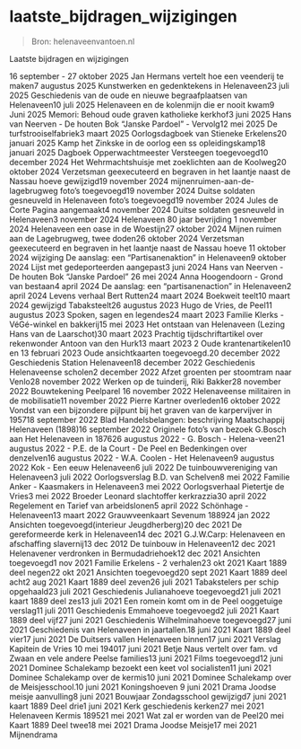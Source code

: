 # laatste_bijdragen_wijzigingen

> Bron: helenaveenvantoen.nl

Laatste bijdragen en wijzigingen

16 september - 27 oktober 2025 Jan Hermans vertelt hoe een veenderij te maken7 augustus 2025 Kunstwerken en gedenktekens in Helenaveen23 juli 2025 Geschiedenis van de oude en nieuwe begraafplaatsen van Helenaveen10 juli 2025 Helenaveen en de kolenmijn die er nooit kwam9 Juni 2025 Memori: Behoud oude graven katholieke kerkhof3 juni 2025 Hans van Neerven - De houten Bok “Janske Pardoel” - Vervolg12 mei 2025 De turfstrooiselfabriek3 maart 2025 Oorlogsdagboek van Stieneke Erkelens20 januari 2025 Kamp het Zinkske in de oorlog een ss opleidingskamp18 januari 2025 Dagboek Opperwachtmeester Versteegen toegevoegd10 december 2024 Het Wehrmachtshuisje met zoeklichten aan de Koolweg20 oktober 2024 Verzetsman geexecuteerd en begraven in het laantje naast de Nassau hoeve gewijzigd19 november 2024 mijnenruimen-aan-de-lagebrugweg foto’s toegevoegd19 november 2024 Duitse soldaten gesneuveld in Helenaveen foto’s toegevoegd19 november 2024 Jules de Corte Pagina aangemaakt4 november 2024 Duitse soldaten gesneuveld in Helenaveen3 november 2024 Helenaveen 80 jaar bevrijding 1 november 2024 Helenaveen een oase in de Woestijn27 oktober 2024 Mijnen ruimen aan de Lagebrugweg, twee doden26 oktober 2024 Verzetsman geexecuteerd en begraven in het laantje naast de Nassau hoeve 11 oktober 2024 wijziging De aanslag: een “Partisanenaktion” in Helenaveen9 oktober 2024 Lijst met gedeporteerden aangepast3 juni 2024 Hans van Neerven - De houten Bok “Janske Pardoel” 26 mei 2024 Anna Hoogendoorn - Grond van bestaan4 april 2024 De aanslag: een “partisanenaction” in Helenaveen2 april 2024 Levens verhaal Bert Rutten24 maart 2024 Boekweit teelt10 maart 2024 gewijzigd Tabaksteelt26 augustus 2023 Hugo de Vries, de Peel11 augustus 2023 Spoken, sagen en legendes24 maart 2023 Familie Klerks - VéGé-winkel en bakkerij15 mei 2023 Het ontstaan van Helenaveen (Lezing Hans van de Laarschot)30 maart 2023 Prachtig tijdschriftartikel over rekenwonder Antoon van den Hurk13 maart 2023 2 Oude krantenartikelen10 en 13 februari 2023 Oude ansichtkaarten toegevoegd.20 december 2022 Geschiedenis Station Helenaveen18 december 2022 Geschiedenis Helenaveense scholen2 december 2022 Afzet groenten per stoomtram naar Venlo28 november 2022 Werken op de tuinderij, Riki Bakker28 november 2022 Bouwtekening Peelparel 16 november 2022 Helenaveense militairen in de mobilisatie11 november 2022 Pierre Kartner overleden16 oktober 2022 Vondst van een bijzondere pijlpunt bij het graven van de karpervijver in 195718 september 2022 Blad Handelsbelangen: beschrijving Maatschappij Helenaveen (1898)16 september 2022 Originele foto’s van bezoek G.Bosch aan Het Helenaveen in 187626 augustus 2022 - G. Bosch - Helena-veen21 augustus 2022 - P.E. de la Court - De Peel en Bedenkingen over denzelven16 augustus 2022 - W.A. Coolen - Het Helenaveen9 augustus 2022 Kok - Een eeuw Helenaveen6 juli 2022 De tuinbouwvereniging van Helenaveen3 juli 2022 Oorlogsverslag B.D. van Schelven8 mei 2022 Familie Anker - Kaasmakers in Helenaveen3 mei 2022 Oorlogsverhaal Pietertje de Vries3 mei 2022 Broeder Leonard slachtoffer kerkrazzia30 april 2022 Regelement en Tarief van arbeidslonen5 april 2022 Schönhage - Helenaveen13 maart 2022 Grauwveenkaart Sevenum 188924 jan 2022 Ansichten toegevoegd(interieur Jeugdherberg)20 dec 2021 De gereformeerde kerk in Helenaveen14 dec 2021 G.J.W.Carp: Helenaveen en afschaffing slavernij13 dec 2012 De tuinbouw in Helenaveen12 dec 2021 Helenavener verdronken in Bermudadriehoek12 dec 2021 Ansichten toegevoegd1 nov 2021 Familie Erkelens - 2 verhalen23 okt 2021 Kaart 1889 deel negen22 okt 2021 Ansichten toegevoegd20 sept 2021 Kaart 1889 deel acht2 aug 2021 Kaart 1889 deel zeven26 juli 2021 Tabakstelers per schip opgehaald23 juli 2021 Geschiedenis Julianahoeve toegevoegd21 juli 2021 kaart 1889 deel zes13 juli 2021 Een romein komt om in de Peel ooggetuige verslag11 juli 2011 Geschiedenis Emmahoeve toegevoegd2 juli 2021 Kaart 1889 deel vijf27 juni 2021 Geschiedenis Wilhelminahoeve toegevoegd27 juni 2021 Geschiedenis van Helenaveen in jaartallen.18 juni 2021 Kaart 1889 deel vier17 juni 2021 De Duitsers vallen Helenaveen binnen17 juni 2021 Verslag Kapitein de Vries 10 mei 194017 juni 2021 Betje Naus vertelt over fam. vd Zwaan en vele andere Peelse families13 juni 2021 Films toegevoegd12 juni 2021 Dominee Schalekamp bezoekt een keet vol socialisten11 juni 2021 Dominee Schalekamp over de kermis10 juni 2021 Dominee Schalekamp over de Meisjesschool.10 juni 2021 Koningshoeven 9 juni 2021 Drama Joodse meisje aanvulling8 juni 2021 Bouwjaar Zondagsschool gewijzigd7 juni 2021 kaart 1889 Deel drie1 juni 2021 Kerk geschiedenis kerken27 mei 2021 Helenaveen Kermis 189521 mei 2021 Wat zal er worden van de Peel20 mei Kaart 1889 Deel twee18 mei 2021 Drama Joodse Meisje17 mei 2021 Mijnendrama
